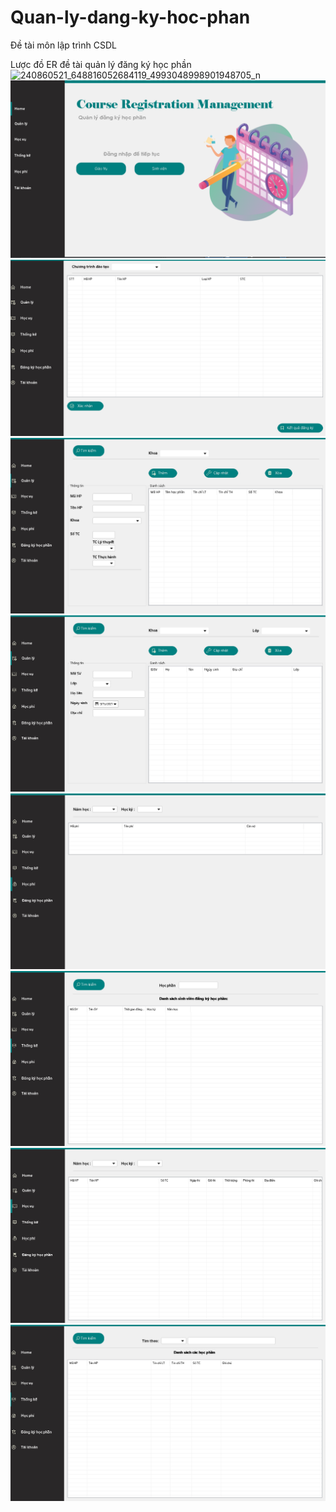 # Quan-ly-dang-ky-hoc-phan
Đề tài môn lập trình CSDL

Lược đồ ER đề tài quản lý đăng ký học phần
![240860521_648816052684119_4993048998901948705_n](https://user-images.githubusercontent.com/62896400/132444358-97eb67ec-7c53-4110-809c-bfae2607185f.png)
![image](https://github.com/Dat0309/Quan-ly-dang-ky-hoc-phan/blob/main/mainwindow.png)
![image](https://github.com/Dat0309/Quan-ly-dang-ky-hoc-phan/blob/main/UIDKHP.png)
![image](https://github.com/Dat0309/Quan-ly-dang-ky-hoc-phan/blob/main/UIQLMH.png)
![image](https://github.com/Dat0309/Quan-ly-dang-ky-hoc-phan/blob/main/UIQLSV.png)
![image](https://github.com/Dat0309/Quan-ly-dang-ky-hoc-phan/blob/main/HocPhi.png)
![image](https://github.com/Dat0309/Quan-ly-dang-ky-hoc-phan/blob/main/LapDSSV.png)
![image](https://github.com/Dat0309/Quan-ly-dang-ky-hoc-phan/blob/main/LichThi.png)
![image](https://github.com/Dat0309/Quan-ly-dang-ky-hoc-phan/blob/main/LietKeDSHP.png)
